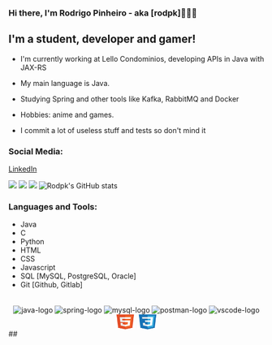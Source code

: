 ### Hi there, I'm Rodrigo Pinheiro - aka [rodpk]👋🇧🇷

## I'm a student, developer and gamer!
- I'm currently working at Lello Condominios, developing APIs in Java with JAX-RS 
- My main language is Java.
- Studying Spring and other tools like Kafka, RabbitMQ and Docker
- Hobbies: anime and games.

- I commit a lot of useless stuff and tests so don't mind it

### Social Media:
[LinkedIn]



![](http://github-profile-summary-cards.vercel.app/api/cards/profile-details?username=rodpk&theme=dracula)
![](http://github-profile-summary-cards.vercel.app/api/cards/repos-per-language?username=rodpk&theme=dracula)
![](http://github-profile-summary-cards.vercel.app/api/cards/stats?username=rodpk&theme=dracula)
![Rodpk's GitHub stats](https://github-readme-stats.vercel.app/api?username=rodpk&show_icons=true&theme=dracula&hide_border=true)
### Languages and Tools:

- Java
- C
- Python          
- HTML
- CSS
- Javascript
- SQL [MySQL, PostgreSQL, Oracle]
- Git [Github, Gitlab]


<div style="display: inline_block" align="center"><br>
 <img align="center" alt="java-logo" src="https://cdn.jsdelivr.net/gh/devicons/devicon/icons/java/java-original-wordmark.svg" width="50" height="50"/> 
 <img align="center" alt="spring-logo" src="https://cdn.jsdelivr.net/gh/devicons/devicon/icons/spring/spring-original-wordmark.svg" width="60" height="50"/> 
 <img align="center" alt="mysql-logo" src="https://icongr.am/devicon/mysql-original.svg?size=128&color=currentColor" width="50" height="40"/>
 <img align="center" alt="postman-logo" src="https://user-images.githubusercontent.com/102272830/174455419-6fad00e8-c3d4-4eba-97bf-ba985b235111.png" width="30" height="30"/>
 <img align="center" alt="vscode-logo" src="https://cdn.jsdelivr.net/gh/devicons/devicon/icons/vscode/vscode-original.svg"  width="40" height="30" />
 <img align="center" alt="html-logo" src="https://raw.githubusercontent.com/devicons/devicon/master/icons/html5/html5-original.svg" width="40" height="30" />
 <img align="center" alt="css-logo" src="https://raw.githubusercontent.com/devicons/devicon/master/icons/css3/css3-original.svg" width="40" height="30" />
 </div>
 ##
<br />
<br />



[LinkedIn]: https://www.linkedin.com/in/rodpinheiro/
